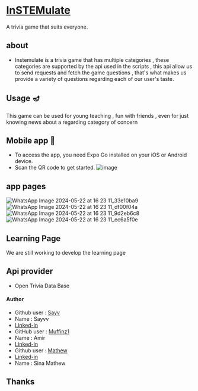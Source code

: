 # <a href="https://instemulate-3dv4.onrender.com/">InSTEMulate<a>

A trivia game that suits everyone.

## about
- Instemulate is a trivia game that has multiple categories , these categories are supported by the api used in the scripts , this api allow us to send requests and fetch the game questions , that's what makes us provide a variety of questions regarding each of our user's taste.


## Usage 🪔
 This game can be used for young teaching , fun with friends , even for just knowing news about a regarding category of concern
## Mobile app 📱
- To access the app, you need Expo Go installed on your iOS or Android device.
- Scan the QR code to get started.
![image](https://github.com/Muffinz1/InSTEMulate/assets/98850746/d7f3e5fe-ce06-4f93-96bf-a969a6f0a2cf)

## app pages
![WhatsApp Image 2024-05-22 at 16 23 11_33e10ba9](https://github.com/Muffinz1/InSTEMulate/assets/98850746/c86349c6-1a5b-4a6b-b0a2-c969c6440e25)
![WhatsApp Image 2024-05-22 at 16 23 11_df00f04a](https://github.com/Muffinz1/InSTEMulate/assets/98850746/10cdb645-8ebe-4388-82de-de9147de0789)
![WhatsApp Image 2024-05-22 at 16 23 11_9d2eb6c8](https://github.com/Muffinz1/InSTEMulate/assets/98850746/f77fb35a-117d-46c4-99c9-6e9e2f547254)
![WhatsApp Image 2024-05-22 at 16 23 11_ec6a5f0e](https://github.com/Muffinz1/InSTEMulate/assets/98850746/90637c1d-427f-4391-8c0b-f1347b5896dc)

## Learning Page
We are still working to develop the learning page

## Api provider
- Open Trivia Data Base

#### Author
- Github user :  <a href= "https://github.com/sayv-xo">Sayv<a>
- Name : Sayvv
- <a href = "https://www.linkedin.com/in/gawugah/"> Linked-in <a>
- GitHub user :  <a href= https://github.com/Muffinz1>Muffinz1<a>
- Name : Amir
- <a href = "https://www.linkedin.com/in/amir-ashraf-88a809270/"> Linked-in <a>
- Github user :  <a href= "https://github.com/sinamathew" >Mathew<a>
- <a href = "https://www.linkedin.com/in/sinamathew/"> Linked-in <a>
- Name : Sina Mathew
## Thanks 
